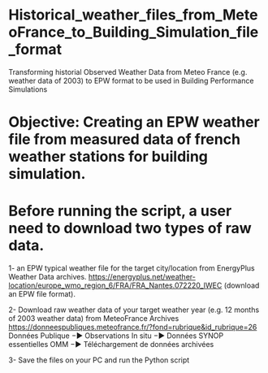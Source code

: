 # Historical_weather_files_from_MeteoFrance_to_Building_Simulation_file_format
Transforming historial Observed Weather Data from Meteo France (e.g. weather data  of 2003) to EPW format to be used in Building Performance Simulations

# Objective: Creating an EPW weather file from measured data of french weather stations for building simulation.

# Before running the script, a user need to download two types of raw data.

1- an EPW typical weather file for the target city/location from EnergyPlus Weather Data archives. 
   https://energyplus.net/weather-location/europe_wmo_region_6/FRA/FRA_Nantes.072220_IWEC (download an EPW file format).
   
2- Download raw weather data of your target weather year (e.g. 12 months of 2003 weather data) from MeteoFrance Archives 
   https://donneespubliques.meteofrance.fr/?fond=rubrique&id_rubrique=26 
   Données Publique −► Observations In situ −► Données SYNOP essentielles OMM −► Téléchargement de données archivées 
   
3- Save the files on your PC and run the Python script
